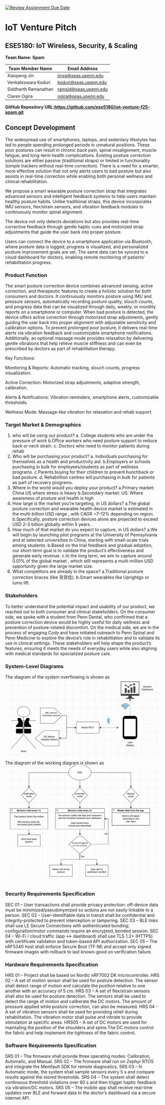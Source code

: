 [![Review Assignment Due Date](https://classroom.github.com/assets/deadline-readme-button-22041afd0340ce965d47ae6ef1cefeee28c7c493a6346c4f15d667ab976d596c.svg)](https://classroom.github.com/a/9GQ6o4cu)

# IoT Venture Pitch

## ESE5180: IoT Wireless, Security, & Scaling

**Team Name: Spam**

| Team Member Name     | Email Address         |
| -------------------- | --------------------- |
| Xiaopeng Jin         | jinxg@seas.upenn.edu  |
| Venkateswara Koduri  | koduri@seas.upenn.edu |
| Siddharth Ramanathan | ramsid@seas.upenn.edu |
| Claren Ogira         | ogira@seas.upenn.edu  |

**GitHub Repository URL:https://github.com/ese5180/iot-venture-f25-spam.git**

## Concept Development

The widespread use of smartphones, laptops, and sedentary lifestyles has led to people spending prolonged periods in unnatural positions. These poor postures can result in chronic back pain, spinal misalignment, muscle fatigue, and long-term health complications. Existing posture correction solutions are either passive (traditional straps) or limited in functionality (simple trackers without real-time correction). There is a need for a smarter, more effective solution that not only alerts users to bad posture but also assists in real-time correction while enabling both personal wellness and clinical rehabilitation.

We propose a smart wearable posture correction strap that integrates advanced sensors and intelligent feedback systems to help users maintain healthy posture habits. Unlike traditional straps, this device incorporates IMU sensors, flex/strain sensors, and vibration feedback modules to continuously monitor spinal alignment.

The device not only detects deviations but also provides real-time corrective feedback through gentle haptic cues and motorized strap adjustments that guide the user back into proper posture.

Users can connect the device to a smartphone application via Bluetooth, where posture data is logged, progress is visualized, and personalized posture improvement goals are set. The same data can be synced to a cloud dashboard for doctors, enabling remote monitoring of patients’ rehabilitation progress.

### Product Function

The smart posture correction device combines advanced sensing, active correction, and therapeutic features to create a holistic solution for both consumers and doctors. It continuously monitors posture using IMU and pressure sensors, automatically recording posture quality, slouch counts, and progress data that can be visualized through daily, weekly, or monthly reports on a smartphone or computer. When bad posture is detected, the device offers active correction through motorized strap adjustments, gently guiding the user back into proper alignment with adjustable sensitivity and calibration options. To prevent prolonged poor posture, it delivers real-time alerts via vibration feedback and customizable smartphone notifications. Additionally, an optional massage mode provides relaxation by delivering gentle vibrations that help relieve muscle stiffness and can even be prescribed by doctors as part of rehabilitation therapy.

Key Functions:

Monitoring & Reports: Automatic tracking, slouch counts, progress visualization.

Active Correction: Motorized strap adjustments, adaptive strength, calibration.

Alerts & Notifications: Vibration reminders, smartphone alerts, customizable thresholds.

Wellness Mode: Massage-like vibration for relaxation and rehab support.

### Target Market & Demographics

1. who will be using our product?
   a. College students who are under the pressure of work
   b.Office workers who need posture support to reduce back or neck strain.
   c. Doctors who need to monitor patients during rehab
2. Who will be purchasing your product?
   a. Individuals purchasing for themselves as a health and productivity aid.
   b.Employers or schools purchasing in bulk for employees/students as part of wellness programs.
   c.Parents buying for their children to prevent hunchback or bad posture.
   d. Rehabilition centres will purchasing in bulk for patients as part of recovery programs.
3. Where in the world would you deploy your product?
   a.Primary market: China US where stress is heavy
   b.Secondary market: US: Where awareness of posture and health is high
4. How large is the market you’re targeting, in US dollars?
   a.The global posture correction and wearable health device market is estimated in the  multi-billion USD range , with CAGR ~7–12% depending on region.
   b.Specifically, posture correction devices alone are projected to exceed  USD 2–3 billion globally within 5 years .
5. How much of that market do you expect to capture, in US dollars?
   a.We will begin by launching pilot programs at the University of Pennsylvania and at selected universities in China, starting with small-scale trials among students.
   b.Based on the trial feedback and gradual adoption, our short-term goal is to validate the product’s effectiveness and generate early revenue.
   c.In the long term, we aim to capture around  0.01% of the global market , which still represents a multi-million USD opportunity given the large market size.
6. What competitors are already in the space?
   a.Traditional posture correction braces (like 背背佳).
   b.Smart wearables like Uprightgo or lumo lift.

### Stakeholders

To better understand the potential impact and usability of our product, we reached out to both consumer and clinical stakeholders. On the consumer side, we spoke with a student from Penn Dental, who confirmed that a posture correction device would be highly useful for daily wellness and prevention of posture-related discomfort. On the medical side, we are in the process of engaging Cody and have initiated outreach to Penn Spinal and Penn Medicine to explore the device’s role in rehabilitation and to validate its use in clinical settings. These stakeholders will help shape the product’s features, ensuring it meets the needs of everyday users while also aligning with medical standards for specialized posture care.

### System-Level Diagrams

The diagram of the system overflowing is shown as ![system_overflow](images\system_overflow.png)
The diagram of the working diagram is shown as ![working_diagram](images\working_diagram.png)

### Security Requirements Specification

SEC 01 – User transactions shall provide privacy protection: off-device data must be minimized/pseudonymized so actions are not easily linkable to a person.
SEC 02 – User-identifiable data in transit shall be confidential and integrity-protected to prevent interception or tampering.
SEC 03 – BLE links shall use LE Secure Connections with authenticated bonding; configuration/motor commands require an encrypted, bonded session.
SEC 04 – Wi-Fi / cloud traffic (app ↔ dashboard) shall use TLS 1.2+ (HTTPS) with certificate validation and token-based API authorization.
SEC 05 – The nRF5340 host shall enforce Secure Boot (TF-M) and accept only signed firmware images with rollback to last known-good on verification failure.

### Hardware Requirements Specification

HRS 01 – Project shall be based on Nordic nRF7002 DK microcontroller.
HRS 02 – A set of motion sensor shall be used for posture detection.  The sensor shall detect range of motion and calculate the position relative to one another with an accuracy of 5 cm.
HRS 03 – A set of flex/strain sensors shall also be used for posture detection. The sensors shall be used to detect the range of motion and caliberate the DC motors. The amount of pressure applied while posture correction, can also be measured.
HRS 04 - A set of vibration sensors shall be used for providing relief during rehabilitation. The vibration motor shall pulse and vibrate to provide stimulation at specific areas.
HRS05 - A set of DC motors are used for maintating the position of the shoulders and spine.The DC motors control the fabric and help implement the tightness of the fabric control.

### Software Requirements Specification

SRS 01 – The firmware shall provide three operating modes: Calibration, Automatic, and Manual.
SRS 02 – The firmware shall run on Zephyr RTOS and integrate the Memfault SDK for remote diagnostics.
SRS 03 – In Automatic mode, the system shall sample sensors every 5 s and compare results against the stored thresholds.
SRS 04 – The system shall detect continuous threshold violations over 60 s and then trigger haptic feedback via vibration/DC motors.
SRS 05 – The mobile app shall receive real-time updates over BLE and forward data to the doctor’s dashboard via a secure internet API.
